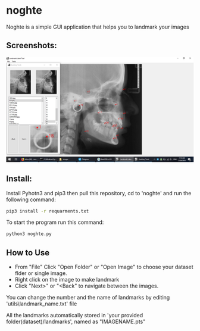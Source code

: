 # noghte
Noghte is a simple GUI application that helps you to landmark your images 

## Screenshots:
![noghte_demo](noghte_demo.jpg)

## Install:
Install Pyhotn3 and pip3 then pull this repository, cd to 'noghte' and run the following command:

```sh
pip3 install -r requarments.txt
```
To start the program run this command:

```sh
python3 noghte.py
```

## How to Use
* From "File" Click "Open Folder" or "Open Image" to choose your dataset flder or  single image.
* Right click on the image to make landmark
* Click "Next>" or "<Back" to navigate between the images.

You can change the number and the name of landmarks by editing 'utils\landmark_name.txt' file

All the landmarks automatically stored in 'your provided folder(dataset)/landmarks', named as "IMAGENAME.pts"

